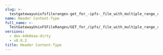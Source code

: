 ```yaml
---
slug: >-
  testgatewayunixfsfileranges-get_for_-ipfs-_file_with_multiple_range_request_includes_correct_bytes-header_content-type
name: Header Content-Type
full_name: >-
  TestGatewayUnixFSFileRanges/GET_for_/ipfs/_file_with_multiple_range_request_includes_correct_bytes/Header_Content-Type
versions:
  - dev-44b0eaa-dirty
  - v0.0.2
title: Header Content-Type
---
```



